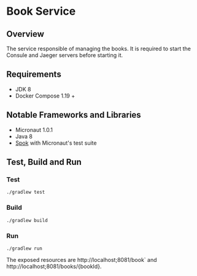 # Book Service

## Overview

The service responsible of managing the books.
It is required to start the Consule and Jaeger servers before starting it.

## Requirements
* JDK 8
* Docker Compose 1.19 +

## Notable Frameworks and Libraries
* Micronaut 1.0.1
* Java 8
* [Spok](http://spockframework.org/) with Micronaut's test suite

## Test, Build and Run
### Test
`./gradlew test`

### Build
`./gradlew build`

### Run
`./gradlew run`

The exposed resources are http://localhost;8081/book` and http://localhost;8081/books/{bookId}.

